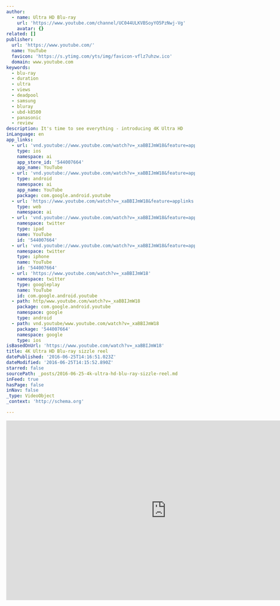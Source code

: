 ```yaml
---
author:
  - name: Ultra HD Blu-ray
    url: 'https://www.youtube.com/channel/UC044ULKVBSoyYO5PzNwj-Vg'
    avatar: {}
related: []
publisher:
  url: 'https://www.youtube.com/'
  name: YouTube
  favicon: 'https://s.ytimg.com/yts/img/favicon-vflz7uhzw.ico'
  domain: www.youtube.com
keywords:
  - blu-ray
  - duration
  - ultra
  - views
  - deadpool
  - samsung
  - bluray
  - ubd-k8500
  - panasonic
  - review
description: It's time to see everything - introducing 4K Ultra HD
inLanguage: en
app_links:
  - url: 'vnd.youtube://www.youtube.com/watch?v=_xaBBIJmW18&feature=applinks'
    type: ios
    namespace: ai
    app_store_id: '544007664'
    app_name: YouTube
  - url: 'vnd.youtube://www.youtube.com/watch?v=_xaBBIJmW18&feature=applinks'
    type: android
    namespace: ai
    app_name: YouTube
    package: com.google.android.youtube
  - url: 'https://www.youtube.com/watch?v=_xaBBIJmW18&feature=applinks'
    type: web
    namespace: ai
  - url: 'vnd.youtube://www.youtube.com/watch?v=_xaBBIJmW18&feature=applinks'
    namespace: twitter
    type: ipad
    name: YouTube
    id: '544007664'
  - url: 'vnd.youtube://www.youtube.com/watch?v=_xaBBIJmW18&feature=applinks'
    namespace: twitter
    type: iphone
    name: YouTube
    id: '544007664'
  - url: 'https://www.youtube.com/watch?v=_xaBBIJmW18'
    namespace: twitter
    type: googleplay
    name: YouTube
    id: com.google.android.youtube
  - path: http/www.youtube.com/watch?v=_xaBBIJmW18
    package: com.google.android.youtube
    namespace: google
    type: android
  - path: vnd.youtube/www.youtube.com/watch?v=_xaBBIJmW18
    package: '544007664'
    namespace: google
    type: ios
isBasedOnUrl: 'https://www.youtube.com/watch?v=_xaBBIJmW18'
title: 4K Ultra HD Blu-ray sizzle reel
datePublished: '2016-06-25T14:16:51.023Z'
dateModified: '2016-06-25T14:15:52.890Z'
starred: false
sourcePath: _posts/2016-06-25-4k-ultra-hd-blu-ray-sizzle-reel.md
inFeed: true
hasPage: false
inNav: false
_type: VideoObject
_context: 'http://schema.org'

---
```

<iframe src="https://cdn.embedly.com/widgets/media.html?src=https%3A%2F%2Fwww.youtube.com%2Fembed%2F_xaBBIJmW18%3Ffeature%3Doembed&amp;url=http%3A%2F%2Fwww.youtube.com%2Fwatch%3Fv%3D_xaBBIJmW18&amp;image=https%3A%2F%2Fi.ytimg.com%2Fvi%2F_xaBBIJmW18%2Fhqdefault.jpg&amp;key=b7d04c9b404c499eba89ee7072e1c4f7&amp;type=text%2Fhtml&amp;schema=youtube" width="854" height="480" scrolling="no" frameborder="0" allowfullscreen="" style=""></iframe>